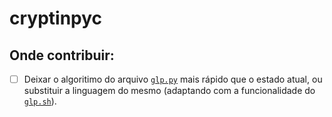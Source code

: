 # cryptinpyc
 
## Onde contribuir:

*[ ] Deixar o algoritimo do arquivo [`glp.py`](/crypt/RSA/glp/glp.py) mais rápido que o estado atual, ou substituir a linguagem do mesmo (adaptando com a funcionalidade do [`glp.sh`](/crypt/RSA/glp/glp.sh)).

